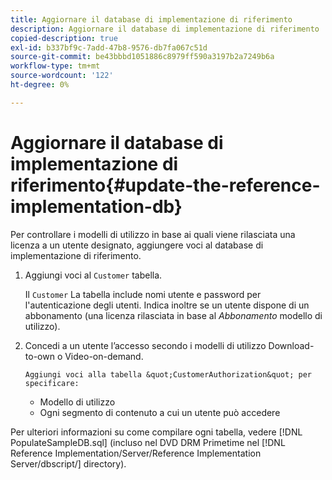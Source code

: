 ```yaml
---
title: Aggiornare il database di implementazione di riferimento
description: Aggiornare il database di implementazione di riferimento
copied-description: true
exl-id: b337bf9c-7add-47b8-9576-db7fa067c51d
source-git-commit: be43bbbd1051886c8979ff590a3197b2a7249b6a
workflow-type: tm+mt
source-wordcount: '122'
ht-degree: 0%

---
```


# Aggiornare il database di implementazione di riferimento{#update-the-reference-implementation-db}

Per controllare i modelli di utilizzo in base ai quali viene rilasciata una licenza a un utente designato, aggiungere voci al database di implementazione di riferimento.

1. Aggiungi voci al `Customer` tabella.

   Il `Customer` La tabella include nomi utente e password per l&#39;autenticazione degli utenti. Indica inoltre se un utente dispone di un abbonamento (una licenza rilasciata in base al *Abbonamento* modello di utilizzo).

1. Concedi a un utente l’accesso secondo i modelli di utilizzo Download-to-own o Video-on-demand.

       Aggiungi voci alla tabella &quot;CustomerAuthorization&quot; per specificare:
   
   * Modello di utilizzo
   * Ogni segmento di contenuto a cui un utente può accedere

Per ulteriori informazioni su come compilare ogni tabella, vedere [!DNL PopulateSampleDB.sql] (incluso nel DVD DRM Primetime nel [!DNL Reference Implementation/Server/Reference Implementation Server/dbscript/] directory).
